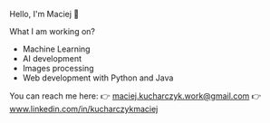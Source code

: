 Hello, I'm Maciej :wave:

What I am working on?
- Machine Learning
- AI development
- Images processing
- Web development with Python and Java

You can reach me here:
👉 maciej.kucharczyk.work@gmail.com
👉 www.linkedin.com/in/kucharczykmaciej
